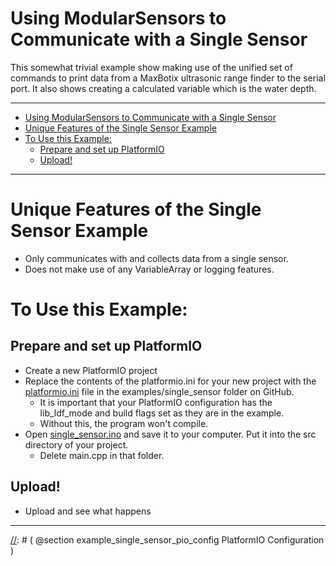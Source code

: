 [//]: # ( @page example_single_sensor Single Sensor Example )
# Using ModularSensors to Communicate with a Single Sensor

This somewhat trivial example show making use of the unified set of commands to print data from a MaxBotix ultrasonic range finder to the serial port.
It also shows creating a calculated variable which is the water depth.

_______

[//]: # ( @tableofcontents )

[//]: # ( Start GitHub Only )
- [Using ModularSensors to Communicate with a Single Sensor](#using-modularsensors-to-communicate-with-a-single-sensor)
- [Unique Features of the Single Sensor Example](#unique-features-of-the-single-sensor-example)
- [To Use this Example:](#to-use-this-example)
  - [Prepare and set up PlatformIO](#prepare-and-set-up-platformio)
  - [Upload!](#upload)

[//]: # ( End GitHub Only )

_______

[//]: # ( @section example_single_sensor_unique Unique Features of the Single Sensor Example )
# Unique Features of the Single Sensor Example
- Only communicates with and collects data from a single sensor.
- Does not make use of any VariableArray or logging features.

[//]: # ( @section example_single_sensor_using To Use this Example: )
# To Use this Example:

[//]: # ( @subsection example_single_sensor_pio Prepare and set up PlatformIO )
## Prepare and set up PlatformIO
- Create a new PlatformIO project
- Replace the contents of the platformio.ini for your new project with the [platformio.ini](https://raw.githubusercontent.com/EnviroDIY/ModularSensors/master/examples/single_sensor/platformio.ini) file in the examples/single_sensor folder on GitHub.
    - It is important that your PlatformIO configuration has the lib_ldf_mode and build flags set as they are in the example.
    - Without this, the program won't compile.
- Open [single_sensor.ino](https://raw.githubusercontent.com/EnviroDIY/ModularSensors/master/examples/single_sensor/single_sensor.ino) and save it to your computer.  Put it into the src directory of your project.
    - Delete main.cpp in that folder.

[//]: # ( @subsection example_single_sensor_upload Upload! )
## Upload!
- Upload and see what happens

_______


[//]: # ( @section example_single_sensor_pio_config PlatformIO Configuration \)

[//]: # ( @include{lineno} single_sensor/platformio.ini )

[//]: # ( @section example_single_sensor_code The Complete Code )
